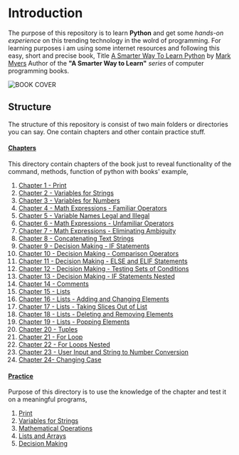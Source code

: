 # Introduction
The purpose of this repository is to learn **Python** and get some *hands-on experience*  on this trending technology in the wolrd of programming. For learning purposes i am using some internet resources and following this easy, short and precise book, Title [A Smarter Way To Learn Python](http://www.asmarterwaytolearn.com/python/index-of-exercises.html) by [Mark Myers](https://www.linkedin.com/in/mark-myers-a889a53) Author of the **"A Smarter Way to Learn"** *series* of computer programming books.

![BOOK COVER](https://images-na.ssl-images-amazon.com/images/I/41i1z4hAJAL._SX348_BO1,204,203,200_.jpg)

## Structure
The structure of this repository is consist of two main folders or directories you can say. One contain chapters and other contain practice stuff.

#### [Chapters](https://github.com/azlaan4/PIAIC-Python/tree/master/Chapters)
This directory contain chapters of the book just to reveal functionality of the command, methods, function of python with books' example, 
1. [Chapter 1 - Print](https://github.com/azlaan4/PIAIC-Python/blob/master/Chapters/Chapter%201%20-%20Print.py)
2. [Chapter 2 - Variables for Strings](https://github.com/azlaan4/PIAIC-Python/blob/master/Chapters/Chapter%202%20-%20Variables%20for%20Strings.py)
3. [Chapter 3 - Variables for Numbers](https://github.com/azlaan4/PIAIC-Python/blob/master/Chapters/Chapter%203%20-%20Variables%20for%20Numbers.py)
4. [Chapter 4 - Math Expressions - Familiar Operators](https://github.com/azlaan4/PIAIC-Python/blob/master/Chapters/Chapter%204%20-%20Math%20Expressions%20-%20Familiar%20operators.py)
5. [Chapter 5 - Variable Names Legal and Illegal](https://github.com/azlaan4/PIAIC-Python/blob/master/Chapters/Chapter%205%20-%20Variable%20Names%20Legal%20and%20Illegal.py)
6. [Chapter 6 - Math Expressions - Unfamiliar Operators](https://github.com/azlaan4/PIAIC-Python/blob/master/Chapters/Chapter%206%20-%20Math%20Expressions%20-%20Unfamiliar%20operators.py)
7. [Chapter 7 - Math Expressions - Eliminating Ambiguity](https://github.com/azlaan4/PIAIC-Python/blob/master/Chapters/Chapter%207%20-%20Math%20Expressions%20-%20Eliminating%20Ambiguity.py)
8. [Chapter 8 - Concatenating Text Strings](https://github.com/azlaan4/PIAIC-Python/blob/master/Chapters/Chapter%208%20%20-%20Concatenating%20Text%20Strings.py)
9. [Chapter 9 - Decision Making - IF Statements](https://github.com/azlaan4/PIAIC-Python/blob/master/Chapters/Chapter%209%20-%20Decision%20Making%20-%20IF%20Statements.py)
10. [Chapter 10 - Decision Making - Comparison Operators](https://github.com/azlaan4/PIAIC-Python/blob/master/Chapters/Chapter%2010%20-%20Decision%20Making%20-%20Comparison%20Operators.py)
11. [Chapter 11 - Decision Making - ELSE and ELIF Statements](https://github.com/azlaan4/PIAIC-Python/blob/master/Chapters/Chapter%2011%20-%20Decision%20Making%20-%20ELSE%20and%20ELIF%20Statements.py)
12. [Chapter 12 - Decision Making - Testing Sets of Conditions](https://github.com/azlaan4/PIAIC-Python/blob/master/Chapters/Chapter%2012%20-%20Decision%20Making%20-%20Testing%20Sets%20of%20Conditions.py)
13. [Chapter 13 - Decision Making - IF Statements Nested](https://github.com/azlaan4/PIAIC-Python/blob/master/Chapters/Chapter%2013%20-%20Decision%20Making%20-%20IF%20Statements%20Nested.py)
14. [Chapter 14 - Comments](https://github.com/azlaan4/PIAIC-Python/blob/master/Chapters/Chapter%2014%20-%20Comments.py)
15. [Chapter 15 - Lists](https://github.com/azlaan4/PIAIC-Python/blob/master/Chapters/Chapter%2015%20-%20Lists.py)
16. [Chapter 16 - Lists - Adding and Changing Elements](https://github.com/azlaan4/PIAIC-Python/blob/master/Chapters/Chapter%2016%20-%20Lists%20-%20Adding%20and%20Changing%20Elements.py)
17. [Chapter 17 - Lists - Taking Slices Out of List](https://github.com/azlaan4/PIAIC-Python/blob/master/Chapters/Chapter%2017%20-%20Lists%20-%20Taking%20Slices%20Out%20of%20List.py)
18. [Chapter 18 - Lists - Deleting and Removing Elements](https://github.com/azlaan4/PIAIC-Python/blob/master/Chapters/Chapter%2018%20-%20Lists%20-%20Deleting%20and%20Removing%20Elements.py)
19. [Chapter 19 - Lists - Popping Elements](https://github.com/azlaan4/PIAIC-Python/blob/master/Chapters/Chapter%2019%20-%20Lists%20-%20Popping%20Elements.py)
20. [Chapter 20 - Tuples](https://github.com/azlaan4/PIAIC-Python/blob/master/Chapters/Chapter%2020%20-%20Tuples.py)
21. [Chapter 21 - For Loop](https://github.com/azlaan4/PIAIC-Python/blob/master/Chapters/Chapter%2021%20-%20For%20Loop.py)
22. [Chapter 22 - For Loops Nested](https://github.com/azlaan4/PIAIC-Python/blob/master/Chapters/Chapter%2022%20-%20For%20Loops%20Nested.py)
23. [Chapter 23 - User Input and String to Number Conversion](https://github.com/azlaan4/PIAIC-Python/blob/master/Chapters/Chapter%2023%20-%20User%20Input%20and%20String%20to%20Number%20Conversion.py)
24. [Chapter 24- Changing Case](https://github.com/azlaan4/PIAIC-Python/blob/master/Chapters/Chapter%2024-%20Changing%20Case.py)

#### [Practice](https://github.com/azlaan4/PIAIC-Python/tree/master/Practice)
Purpose of this directory is to use the knowledge of the chapter and test it on a meaningful programs,
1. [Print](https://github.com/azlaan4/PIAIC-Python/blob/master/Practice/Print.py) 
2. [Variables for Strings](https://github.com/azlaan4/PIAIC-Python/blob/master/Practice/Variables%20for%20Strings.py)
3. [Mathematical Operations](https://github.com/azlaan4/PIAIC-Python/blob/master/Practice/Math%20Operators.py)
4. [Lists and Arrays](https://github.com/azlaan4/PIAIC-Python/blob/master/Practice/Arrays%20or%20Lists.py)
5. [Decision Making](https://github.com/azlaan4/PIAIC-Python/blob/master/Practice/Decision%20Making.py)